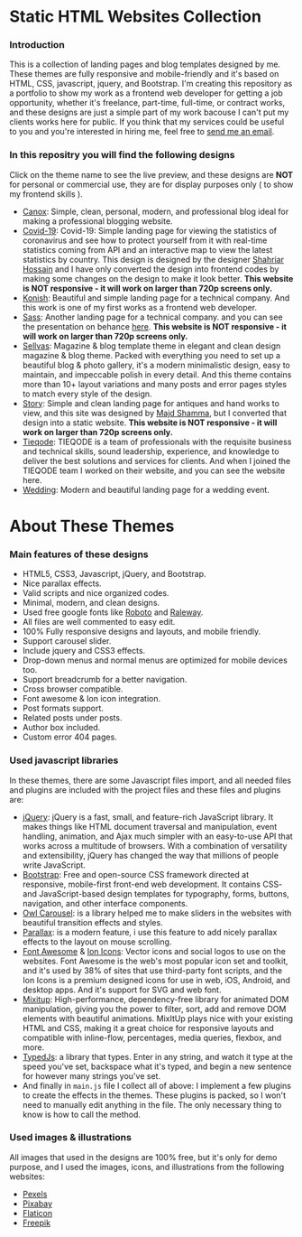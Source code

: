 # Static HTML Websites Collection
### Introduction
This is a collection of landing pages and blog templates designed by me. These themes are fully responsive and mobile-friendly and it's based on HTML, CSS, javascript, jquery, and Bootstrap. I'm creating this repository as a portfolio to show my work as a frontend web developer for getting a job opportunity, whether it's freelance, part-time, full-time, or contract works, and these designs are just a simple part of my work bacouse I can't put my clients works here for public. If you think that my services could be useful to you and you're interested in hiring me, feel free to [send me an email](mailto:ali.nasser.it@gmail.com).

### In this repositry you will find the following designs
Click on the theme name to see the live preview, and these designs are **NOT** for personal or commercial use, they are for display purposes only ( to show my frontend skills ).
- [Canox](https://ali-mohamed-nasser.github.io/Static-HTML-Website-Designs/Canox%20-%20Blog%20Template%20Theme/index.html): Simple, clean, personal, modern, and professional blog ideal for making a professional blogging website.
- [Covid-19](https://ali-mohamed-nasser.github.io/Static-HTML-Website-Designs/Coronavirus%20-%20Landing%20Page/index.html): Covid-19: Simple landing page for viewing the statistics of coronavirus and see how to protect yourself from it with real-time statistics coming from API and an interactive map to view the latest statistics by country. This design is designed by the designer [Shahriar Hossain](https://dribbble.com/sbshahria) and I have only converted the design into frontend codes by making some changes on the design to make it look better. **This website is NOT responsive - it will work on larger than 720p screens only.**
- [Konish](https://ali-mohamed-nasser.github.io/Static-HTML-Website-Designs/Konish%20-%20Company%20Landing%20Page%20Template/index.html): Beautiful and simple landing page for a technical company. And this work is one of my first works as a frontend web developer.
- [Sass](https://ali-mohamed-nasser.github.io/Static-HTML-Website-Designs/Sass%20-%20Company%20Landing%20Page%20Template/index.html): Another landing page for a technical company. and you can see the presentation on behance [here](https://www.behance.net/gallery/86591547/Sass-Design-Concept). **This website is NOT responsive - it will work on larger than 720p screens only.**
- [Sellvas](https://ali-mohamed-nasser.github.io/Static-HTML-Website-Designs/Sellvas%20-%20Blog%20%26%20Magazine%20Template%20Theme/landing%20page.html): Magazine & blog template theme in elegant and clean design magazine & blog theme. Packed with everything you need to set up a beautiful blog & photo gallery, it's a modern minimalistic design, easy to maintain, and impeccable polish in every detail. And this theme contains more than 10+ layout variations and many posts and error pages styles to match every style of the design.
- [Story](https://ali-mohamed-nasser.github.io/Static-HTML-Website-Designs/Story%20Market%20-%20Landing%20Page/index.html): Simple and clean landing page for antiques and hand works to view, and this site was designed by [Majd Shamma](https://www.behance.net/majdshamma), but I converted that design into a static website. **This website is NOT responsive - it will work on larger than 720p screens only.**
- [Tieqode](https://ali-mohamed-nasser.github.io/Static-HTML-Website-Designs/Tieqode%20Website/index.html): TIEQODE is a team of professionals with the requisite business and technical skills, sound leadership, experience, and knowledge to deliver the best solutions and services for clients. And when I joined the TIEQODE team I worked on their website, and you can see the website here.
- [Wedding](https://ali-mohamed-nasser.github.io/Static-HTML-Website-Designs/Wedding%20-%20Landing%20Page%20Template/index.html): Modern and beautiful landing page for a wedding event.

# About These Themes
### Main features of these designs
- HTML5, CSS3, Javascript, jQuery, and Bootstrap.
- Nice parallax effects.
- Valid scripts and nice organized codes.
- Minimal, modern, and clean designs.
- Used free google fonts like [Roboto](https://fonts.google.com/specimen/Roboto) and [Raleway](https://fonts.google.com/specimen/Raleway).
- All files are well commented to easy edit.
- 100% Fully responsive designs and layouts, and mobile friendly.
- Support carousel slider.
- Include jquery and CSS3 effects.
- Drop-down menus and normal menus are optimized for mobile devices too.
- Support breadcrumb for a better navigation.
- Cross browser compatible.
- Font awesome & Ion icon integration.
- Post formats support.
- Related posts under posts.
- Author box included.
- Custom error 404 pages.

### Used javascript libraries
In these themes, there are some Javascript files import, and all needed files and plugins are included with the project files and these files and plugins are:
- [jQuery](https://jquery.com/): jQuery is a fast, small, and feature-rich JavaScript library. It makes things like HTML document traversal and manipulation, event handling, animation, and Ajax much simpler with an easy-to-use API that works across a multitude of browsers. With a combination of versatility and extensibility, jQuery has changed the way that millions of people write JavaScript.
- [Bootstrap](https://getbootstrap.com/): Free and open-source CSS framework directed at responsive, mobile-first front-end web development. It contains CSS- and JavaScript-based design templates for typography, forms, buttons, navigation, and other interface components.
- [Owl Carousel](https://owlcarousel2.github.io/OwlCarousel2/): is a library helped me to make sliders in the websites with beautiful transition effects and styles.
- [Parallax](https://pixelcog.github.io/parallax.js/): is a modern feature, i use this feature to add nicely parallax effects to the layout on mouse scrolling.
- [Font Awesome](https://fontawesome.com/) & [Ion Icons](https://ionic.io/ionicons): Vector icons and social logos to use on the websites. Font Awesome is the web's most popular icon set and toolkit, and it's used by 38% of sites that use third-party font scripts, and the Ion Icons is a premium designed icons for use in web, iOS, Android, and desktop apps. And it's support for SVG and web font.
- [Mixitup](https://www.kunkalabs.com/mixitup-multifilter/docs/get-started/): High-performance, dependency-free library for animated DOM manipulation, giving you the power to filter, sort, add and remove DOM elements with beautiful animations. MixItUp plays nice with your existing HTML and CSS, making it a great choice for responsive layouts and compatible with inline-flow, percentages, media queries, flexbox, and more.
- [TypedJs](https://github.com/mattboldt/typed.js/): a library that types. Enter in any string, and watch it type at the speed you've set, backspace what it's typed, and begin a new sentence for however many strings you've set.
- And finally in ``` main.js ``` file I collect all of above: I implement a few plugins to create the effects in the themes. These plugins is packed, so I won't need to manually edit anything in the file. The only necessary thing to know is how to call the method.

### Used images & illustrations
All images that used in the designs are 100% free, but it's only for demo purpose, and I used the images, icons, and illustrations from the following websites:
- [Pexels](https://www.pexels.com/)
- [Pixabay](https://pixabay.com/)
- [Flaticon](https://www.flaticon.com/)
- [Freepik](https://www.freepik.com/)
